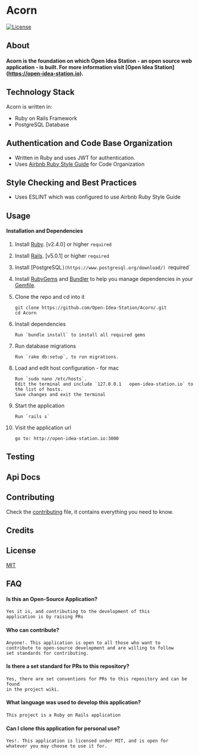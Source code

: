 # Acorn

[![License](http://img.shields.io/badge/license-MIT-blue.svg?style=flat-square)](http://opensource.org/licenses/MIT)

## About
#### Acorn is the foundation on which Open Idea Station - an open source web application - is built. For more information visit [Open Idea Station] (https://open-idea-station.io).

## Technology Stack
Acorn is written in:
  - Ruby on Rails Framework
  - PostgreSQL Database

## Authentication and Code Base Organization
  - Written in Ruby and uses JWT for authentication.  
  - Uses [Airbnb Ruby Style Guide](https://github.com/airbnb/ruby) for Code Organization
    
## Style Checking and Best Practices
  - Uses ESLINT which was configured to use Airbnb Ruby Style Guide

## Usage

#### Installation and Dependencies

1. Install [Ruby](https://www.ruby-lang.org). [v2.4.0] or higher `required`

2. Install [Rails](http://rubyonrails.org/). [v5.0.1] or higher `required`

3. Install [PostgreSQL`](https://www.postgresql.org/download/) `required`

4. Install [RubyGems](https://rubygems.org/) and [Bundler](http://bundler.io/) to help you manage dependencies in your [Gemfile](Gemfile).

5. Clone the repo and cd into it

    ```
    git clone https://github.com/Open-Idea-Station/Acorn/.git
    cd Acorn
    ```

6. Install dependencies

    ```
    Run `bundle install` to install all required gems
    ```

7. Run database migrations

    ```
    Run `rake db:setup`, to run migrations.
    ```

8. Load and edit host configuration - for mac

    ```
    Run `sudo nano /etc/hosts`. 
    Edit the terminal and include `127.0.0.1   open-idea-station.io` to the list of hosts.
    Save changes and exit the terminal
    ```

8. Start the application

    ```
    Run `rails s`
    ```

8. Visit the application url

    ```
    go to: http://open-idea-station.io:3000
    ```
## Testing

## Api Docs

## Contributing
Check the [contributing](contributing.md) file, it contains everything you need to know.

## Credits

## License
[MIT](https://github.com/Open-Idea-Station/Acorn/blob/develop/LICENSE)

## FAQ
#### Is this an Open-Source Application?


    Yes it is, and contributing to the development of this
    application is by raising PRs
    

#### Who can contribute?

    Anyone!. This application is open to all those who want to
    contribute to open-source development and are willing to follow
    set standards for contributing.
    
#### Is there a set standard for PRs to this repository?

    Yes, there are set conventions for PRs to this repository and can be found
    in the project wiki.
    
#### What language was used to develop this application?

    This project is a Ruby on Rails application
    
#### Can I clone this application for personal use?

    Yes!. This application is licensed under MIT, and is open for
    whatever you may choose to use it for.
    
